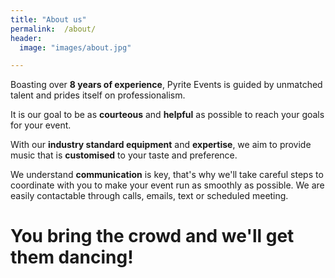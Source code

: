 ```yaml
---
title: "About us"
permalink:  /about/
header:
  image: "images/about.jpg"

---
```



Boasting over **8 years of experience**, Pyrite Events is guided by unmatched talent and prides itself on professionalism.

It is our goal to be as **courteous** and **helpful** as possible to reach your goals for your event.

With our **industry standard equipment** and **expertise**, we aim to provide music that is **customised** to your taste and preference.

We understand **communication** is key, that's why we'll take careful steps to coordinate with you to make your event run as smoothly as possible. We are easily contactable through calls, emails, text or scheduled meeting.

# You bring the crowd and we'll get them dancing!

